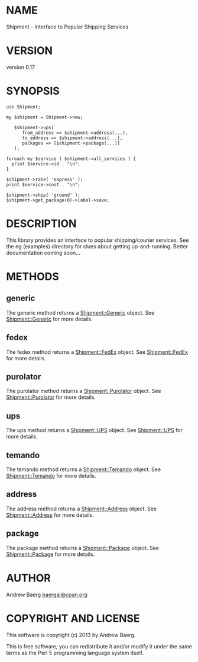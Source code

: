 # NAME

Shipment - Interface to Popular Shipping Services

# VERSION

version 0.17

# SYNOPSIS

    use Shipment;

    my $shipment = Shipment->new;
       
       $shipment->ups(
          from_address => $shipment->address(...),
          to_address => $shipment->address(...),
          packages => [$shipment->package(...)]
       );

    foreach my $service ( $shipment->all_services ) {
      print $service->id . "\n";
    }

    $shipment->rate( 'express' );
    print $service->cost . "\n";

    $shipment->ship( 'ground' );
    $shipment->get_package(0)->label->save;

# DESCRIPTION

This library provides an interface to popular shipping/courier services. See the
eg (examples) directory for clues about getting up-and-running. Better
documentation coming soon...

# METHODS

## generic

The generic method returns a [Shipment::Generic](https://metacpan.org/pod/Shipment::Generic) object. See [Shipment::Generic](https://metacpan.org/pod/Shipment::Generic) for
more details.

## fedex

The fedex method returns a [Shipment::FedEx](https://metacpan.org/pod/Shipment::FedEx) object. See [Shipment::FedEx](https://metacpan.org/pod/Shipment::FedEx) for
more details.

## purolator

The purolator method returns a [Shipment::Purolator](https://metacpan.org/pod/Shipment::Purolator) object. See
[Shipment::Purolator](https://metacpan.org/pod/Shipment::Purolator) for more details.

## ups

The ups method returns a [Shipment::UPS](https://metacpan.org/pod/Shipment::UPS) object. See [Shipment::UPS](https://metacpan.org/pod/Shipment::UPS) for
more details.

## temando

The temando method returns a [Shipment::Temando](https://metacpan.org/pod/Shipment::Temando) object. See [Shipment::Temando](https://metacpan.org/pod/Shipment::Temando) for
more details.

## address

The address method returns a [Shipment::Address](https://metacpan.org/pod/Shipment::Address) object.
See [Shipment::Address](https://metacpan.org/pod/Shipment::Address) for more details.

## package

The package method returns a [Shipment::Package](https://metacpan.org/pod/Shipment::Package) object.
See [Shipment::Package](https://metacpan.org/pod/Shipment::Package) for more details.

# AUTHOR

Andrew Baerg <baergaj@cpan.org>

# COPYRIGHT AND LICENSE

This software is copyright (c) 2013 by Andrew Baerg.

This is free software; you can redistribute it and/or modify it under
the same terms as the Perl 5 programming language system itself.
